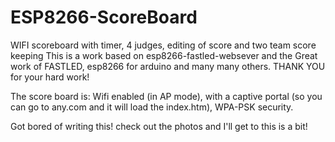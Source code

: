 # ESP8266-ScoreBoard
WIFI scoreboard with timer, 4 judges, editing of score and two team score keeping
This is a work based on esp8266-fastled-websever and the Great work of FASTLED, esp8266 for arduino and many many others. THANK YOU for your hard work!

The score board is:
  Wifi enabled (in AP mode), with a captive portal (so you can go to any.com and it will load the index.htm), WPA-PSK security.
  
  


Got bored of writing this! check out the photos and I'll get to this is a bit!
